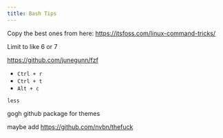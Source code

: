 ```yaml
---
title: Bash Tips
---
```


Copy the best ones from here: https://itsfoss.com/linux-command-tricks/

Limit to like 6 or 7

https://github.com/junegunn/fzf

- `Ctrl + r`
- `Ctrl + t`
- `Alt + c`

`less`

gogh github package for themes

maybe add https://github.com/nvbn/thefuck
